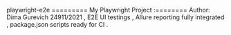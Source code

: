 playwright-e2e
========= My Playwright Project :========
Author: Dima Gurevich 24911/2021 ,  E2E UI testings , Allure reporting fully integrated , package.json scripts ready for CI .
